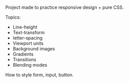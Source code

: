 Project made to practice responsive design + pure CSS.

Topics: 
- Line-height
- Text-transform
- letter-spacing
- Viewport units
- Background images
- Gradients
- Transitions
- Blending modes

How to style form, input, button.
